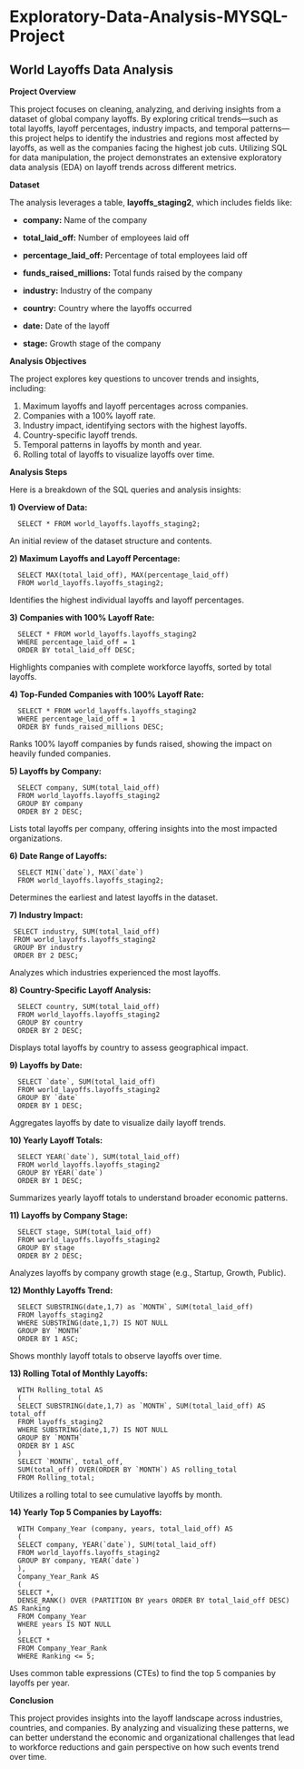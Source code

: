 # Exploratory-Data-Analysis-MYSQL-Project
## World Layoffs Data Analysis

**Project Overview**

This project focuses on cleaning, analyzing, and deriving insights from a dataset of global company layoffs. By exploring critical trends—such as total layoffs, layoff percentages, industry impacts, and temporal patterns—this project helps to identify the industries and regions most affected by layoffs, as well as the companies facing the highest job cuts. Utilizing SQL for data manipulation, the project demonstrates an extensive exploratory data analysis (EDA) on layoff trends across different metrics.

**Dataset** 

The analysis leverages a table, **layoffs_staging2**, which includes fields like:

* **company:** Name of the company
  
* **total_laid_off:** Number of employees laid off
  
* **percentage_laid_off:** Percentage of total employees laid off
  
* **funds_raised_millions:** Total funds raised by the company
  
* **industry:** Industry of the company
  
* **country:** Country where the layoffs occurred
  
* **date:** Date of the layoff
  
* **stage:** Growth stage of the company

**Analysis Objectives**

The project explores key questions to uncover trends and insights, including:

1) Maximum layoffs and layoff percentages across companies.
2) Companies with a 100% layoff rate.
3) Industry impact, identifying sectors with the highest layoffs.
4) Country-specific layoff trends.
5) Temporal patterns in layoffs by month and year.
6) Rolling total of layoffs to visualize layoffs over time.

**Analysis Steps**

Here is a breakdown of the SQL queries and analysis insights:

**1) Overview of Data:**

      SELECT * FROM world_layoffs.layoffs_staging2;

An initial review of the dataset structure and contents.

**2) Maximum Layoffs and Layoff Percentage:**

      SELECT MAX(total_laid_off), MAX(percentage_laid_off)
      FROM world_layoffs.layoffs_staging2;

Identifies the highest individual layoffs and layoff percentages.

**3) Companies with 100% Layoff Rate:**

      SELECT * FROM world_layoffs.layoffs_staging2
      WHERE percentage_laid_off = 1
      ORDER BY total_laid_off DESC;

Highlights companies with complete workforce layoffs, sorted by total layoffs.

**4) Top-Funded Companies with 100% Layoff Rate:**

      SELECT * FROM world_layoffs.layoffs_staging2
      WHERE percentage_laid_off = 1
      ORDER BY funds_raised_millions DESC;

Ranks 100% layoff companies by funds raised, showing the impact on heavily funded companies.

**5) Layoffs by Company:**

      SELECT company, SUM(total_laid_off)
      FROM world_layoffs.layoffs_staging2
      GROUP BY company
      ORDER BY 2 DESC;

Lists total layoffs per company, offering insights into the most impacted organizations.

**6) Date Range of Layoffs:**

      SELECT MIN(`date`), MAX(`date`)
      FROM world_layoffs.layoffs_staging2;

Determines the earliest and latest layoffs in the dataset.

**7) Industry Impact:**

     SELECT industry, SUM(total_laid_off)
     FROM world_layoffs.layoffs_staging2
     GROUP BY industry
     ORDER BY 2 DESC;

Analyzes which industries experienced the most layoffs.

**8) Country-Specific Layoff Analysis:**

      SELECT country, SUM(total_laid_off)
      FROM world_layoffs.layoffs_staging2
      GROUP BY country
      ORDER BY 2 DESC;

Displays total layoffs by country to assess geographical impact.

**9) Layoffs by Date:**

      SELECT `date`, SUM(total_laid_off)
      FROM world_layoffs.layoffs_staging2
      GROUP BY `date`
      ORDER BY 1 DESC;

Aggregates layoffs by date to visualize daily layoff trends.

**10) Yearly Layoff Totals:**

      SELECT YEAR(`date`), SUM(total_laid_off)
      FROM world_layoffs.layoffs_staging2
      GROUP BY YEAR(`date`)
      ORDER BY 1 DESC;

Summarizes yearly layoff totals to understand broader economic patterns.

**11) Layoffs by Company Stage:**

      SELECT stage, SUM(total_laid_off)
      FROM world_layoffs.layoffs_staging2
      GROUP BY stage
      ORDER BY 2 DESC;

Analyzes layoffs by company growth stage (e.g., Startup, Growth, Public).

**12) Monthly Layoffs Trend:**

      SELECT SUBSTRING(date,1,7) as `MONTH`, SUM(total_laid_off) 
      FROM layoffs_staging2
      WHERE SUBSTRING(date,1,7) IS NOT NULL
      GROUP BY `MONTH`
      ORDER BY 1 ASC;

Shows monthly layoff totals to observe layoffs over time.

**13) Rolling Total of Monthly Layoffs:**

      WITH Rolling_total AS
      (
      SELECT SUBSTRING(date,1,7) as `MONTH`, SUM(total_laid_off) AS total_off
      FROM layoffs_staging2
      WHERE SUBSTRING(date,1,7) IS NOT NULL
      GROUP BY `MONTH`
      ORDER BY 1 ASC
      )
      SELECT `MONTH`, total_off,
      SUM(total_off) OVER(ORDER BY `MONTH`) AS rolling_total
      FROM Rolling_total;

Utilizes a rolling total to see cumulative layoffs by month.

**14) Yearly Top 5 Companies by Layoffs:**

      WITH Company_Year (company, years, total_laid_off) AS
      (
      SELECT company, YEAR(`date`), SUM(total_laid_off)
      FROM world_layoffs.layoffs_staging2
      GROUP BY company, YEAR(`date`)
      ), 
      Company_Year_Rank AS
      (
      SELECT *,
      DENSE_RANK() OVER (PARTITION BY years ORDER BY total_laid_off DESC) AS Ranking
      FROM Company_Year
      WHERE years IS NOT NULL
      )
      SELECT * 
      FROM Company_Year_Rank
      WHERE Ranking <= 5;

Uses common table expressions (CTEs) to find the top 5 companies by layoffs per year.

**Conclusion**

This project provides insights into the layoff landscape across industries, countries, and companies. By analyzing and visualizing these patterns, we can better understand the economic and organizational challenges that lead to workforce reductions and gain perspective on how such events trend over time.






